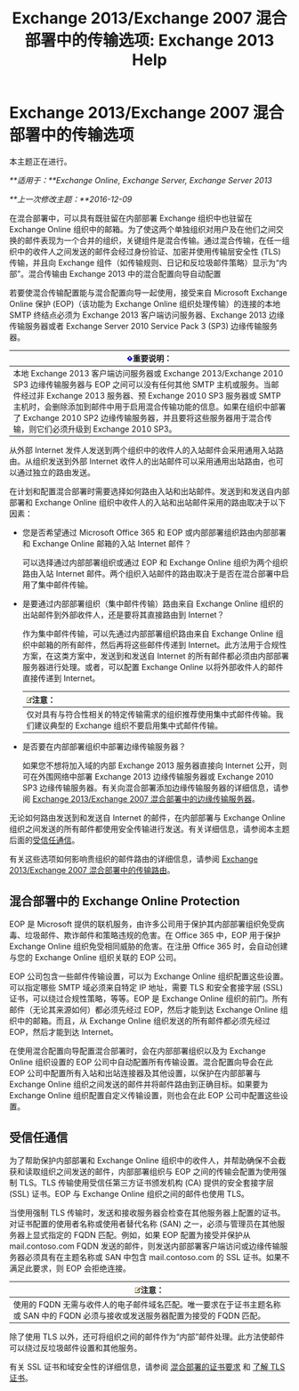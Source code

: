 ﻿---
title: 'Exchange 2013/Exchange 2007 混合部署中的传输选项: Exchange 2013 Help'
TOCTitle: Exchange 2013/Exchange 2007 混合部署中的传输选项
ms:assetid: 92d9e3ca-8d79-4872-9ff7-0067fcdbd434
ms:mtpsurl: https://technet.microsoft.com/zh-cn/library/Dn151301(v=EXCHG.150)
ms:contentKeyID: 54652311
ms.date: 01/11/2018
mtps_version: v=EXCHG.150
ms.translationtype: HT
---

# Exchange 2013/Exchange 2007 混合部署中的传输选项

本主题正在进行。  

_**适用于：**Exchange Online, Exchange Server, Exchange Server 2013_

_**上一次修改主题：**2016-12-09_

在混合部署中，可以具有既驻留在内部部署 Exchange 组织中也驻留在 Exchange Online 组织中的邮箱。为了使这两个单独组织对用户及在他们之间交换的邮件表现为一个合并的组织，关键组件是混合传输。通过混合传输，在任一组织中的收件人之间发送的邮件会经过身份验证、加密并使用传输层安全性 (TLS) 传输，并且向 Exchange 组件（如传输规则、日记和反垃圾邮件策略）显示为“内部”。混合传输由 Exchange 2013 中的混合配置向导自动配置

若要使混合传输配置能与混合配置向导一起使用，接受来自 Microsoft Exchange Online 保护 (EOP)（该功能为 Exchange Online 组织处理传输）的连接的本地 SMTP 终结点必须为 Exchange 2013 客户端访问服务器、Exchange 2013 边缘传输服务器或者 Exchange Server 2010 Service Pack 3 (SP3) 边缘传输服务器。

<table>
<thead>
<tr class="header">
<th><img src="images/Dn151302.important(EXCHG.150).gif" title="重要说明" alt="重要说明" />重要说明：</th>
</tr>
</thead>
<tbody>
<tr class="odd">
<td>本地 Exchange 2013 客户端访问服务器或 Exchange 2013/Exchange 2010 SP3 边缘传输服务器与 EOP 之间可以没有任何其他 SMTP 主机或服务。当邮件经过非 Exchange 2013 服务器、预 Exchange 2010 SP3 服务器或 SMTP 主机时，会删除添加到邮件中用于启用混合传输功能的信息。如果在组织中部署了 Exchange 2010 SP2 边缘传输服务器，并且要将这些服务器用于混合传输，则它们必须升级到 Exchange 2010 SP3。</td>
</tr>
</tbody>
</table>


从外部 Internet 发件人发送到两个组织中的收件人的入站邮件会采用通用入站路由。从组织发送到外部 Internet 收件人的出站邮件可以采用通用出站路由，也可以通过独立的路由发送。

在计划和配置混合部署时需要选择如何路由入站和出站邮件。发送到和发送自内部部署和 Exchange Online 组织中收件人的入站和出站邮件采用的路由取决于以下因素：

  - 您是否希望通过 Microsoft Office 365 和 EOP 或内部部署组织路由内部部署和 Exchange Online 邮箱的入站 Internet 邮件？
    
    可以选择通过内部部署组织或通过 EOP 和 Exchange Online 组织为两个组织路由入站 Internet 邮件。两个组织入站邮件的路由取决于是否在混合部署中启用了集中邮件传输。

  - 是要通过内部部署组织（集中邮件传输）路由来自 Exchange Online 组织的出站邮件到外部收件人，还是要将其直接路由到 Internet？
    
    作为集中邮件传输，可以先通过内部部署组织路由来自 Exchange Online 组织中邮箱的所有邮件，然后再将这些邮件传递到 Internet。此方法用于合规性方案，在这类方案中，发送到和发送自 Internet 的所有邮件都必须由内部部署服务器进行处理。或者，可以配置 Exchange Online 以将外部收件人的邮件直接传递到 Internet。
    
    <table>
    <thead>
    <tr class="header">
    <th><img src="images/Dn986544.note(EXCHG.150).gif" title="注意" alt="注意" />注意：</th>
    </tr>
    </thead>
    <tbody>
    <tr class="odd">
    <td>仅对具有与符合性相关的特定传输需求的组织推荐使用集中式邮件传输。我们建议典型的 Exchange 组织不要启用集中式邮件传输。</td>
    </tr>
    </tbody>
    </table>


  - 是否要在内部部署组织中部署边缘传输服务器？
    
    如果您不想将加入域的内部 Exchange 2013 服务器直接向 Internet 公开，则可在外围网络中部署 Exchange 2013 边缘传输服务器或 Exchange 2010 SP3 边缘传输服务器。有关向混合部署添加边缘传输服务器的详细信息，请参阅 [Exchange 2013/Exchange 2007 混合部署中的边缘传输服务器](edge-transport-servers-in-exchange-2013-exchange-2007-hybrid-deployments-exchange-2013-help.md)。

无论如何路由发送到和发送自 Internet 的邮件，在内部部署与 Exchange Online 组织之间发送的所有邮件都使用安全传输进行发送。有关详细信息，请参阅本主题后面的[受信任通信](transport-options-in-exchange-hybrid-deployments-exchange-2013-help.md)。

有关这些选项如何影响贵组织的邮件路由的详细信息，请参阅 [Exchange 2013/Exchange 2007 混合部署中的传输路由](transport-routing-in-exchange-2013-exchange-2007-hybrid-deployments-exchange-2013-help.md)。

## 混合部署中的 Exchange Online Protection

EOP 是 Microsoft 提供的联机服务，由许多公司用于保护其内部部署组织免受病毒、垃圾邮件、欺诈邮件和策略违规的危害。在 Office 365 中，EOP 用于保护 Exchange Online 组织免受相同威胁的危害。在注册 Office 365 时，会自动创建与您的 Exchange Online 组织关联的 EOP 公司。

EOP 公司包含一些邮件传输设置，可以为 Exchange Online 组织配置这些设置。可以指定哪些 SMTP 域必须来自特定 IP 地址，需要 TLS 和安全套接字层 (SSL) 证书，可以绕过合规性策略，等等。EOP 是 Exchange Online 组织的前门。所有邮件（无论其来源如何）都必须先经过 EOP，然后才能到达 Exchange Online 组织中的邮箱。而且，从 Exchange Online 组织发送的所有邮件都必须先经过 EOP，然后才能到达 Internet。

在使用混合配置向导配置混合部署时，会在内部部署组织以及为 Exchange Online 组织设置的 EOP 公司中自动配置所有传输设置。混合配置向导会在此 EOP 公司中配置所有入站和出站连接器及其他设置，以保护在内部部署与 Exchange Online 组织之间发送的邮件并将邮件路由到正确目标。如果要为 Exchange Online 组织配置自定义传输设置，则也会在此 EOP 公司中配置这些设置。

## 受信任通信

为了帮助保护内部部署和 Exchange Online 组织中的收件人，并帮助确保不会截获和读取组织之间发送的邮件，内部部署组织与 EOP 之间的传输会配置为使用强制 TLS。TLS 传输使用受信任第三方证书颁发机构 (CA) 提供的安全套接字层 (SSL) 证书。EOP 与 Exchange Online 组织之间的邮件也使用 TLS。

当使用强制 TLS 传输时，发送和接收服务器会检查在其他服务器上配置的证书。对证书配置的使用者名称或使用者替代名称 (SAN) 之一，必须与管理员在其他服务器上显式指定的 FQDN 匹配。例如，如果 EOP 配置为接受并保护从 mail.contoso.com FQDN 发送的邮件，则发送内部部署客户端访问或边缘传输服务器必须具有在主题名称或 SAN 中包含 mail.contoso.com 的 SSL 证书。如果不满足此要求，则 EOP 会拒绝连接。

<table>
<thead>
<tr class="header">
<th><img src="images/Dn986544.note(EXCHG.150).gif" title="注意" alt="注意" />注意：</th>
</tr>
</thead>
<tbody>
<tr class="odd">
<td>使用的 FQDN 无需与收件人的电子邮件域名匹配。唯一要求在于证书主题名称或 SAN 中的 FQDN 必须与接收或发送服务器配置为接受的 FQDN 匹配。</td>
</tr>
</tbody>
</table>


除了使用 TLS 以外，还可将组织之间的邮件作为“内部”邮件处理。此方法使邮件可以绕过反垃圾邮件设置和其他服务。

有关 SSL 证书和域安全性的详细信息，请参阅 [混合部署的证书要求](certificate-requirements-for-hybrid-deployments-exchange-2013-help.md) 和 [了解 TLS 证书](http://go.microsoft.com/fwlink/p/?linkid=187237)。

